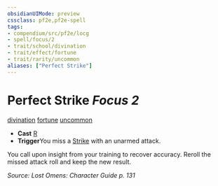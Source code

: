 ```yaml
---
obsidianUIMode: preview
cssclass: pf2e,pf2e-spell
tags:
- compendium/src/pf2e/locg
- spell/focus/2
- trait/school/divination
- trait/effect/fortune
- trait/rarity/uncommon
aliases: ["Perfect Strike"]
---
```

# Perfect Strike *Focus 2*   
[divination](divination.md)  [fortune](fortune.md)  [uncommon](uncommon.md)  

- **Cast** [R](chapter-9-playing-the-game.md#Actions "Reaction") 
- **Trigger**You miss a [Strike](strike.md) with an unarmed attack.

You call upon insight from your training to recover accuracy. Reroll the missed attack roll and keep the new result.

*Source: Lost Omens: Character Guide p. 131*